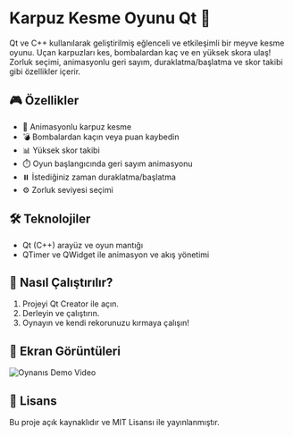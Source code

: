 # Karpuz Kesme Oyunu Qt 🍉

Qt ve C++ kullanılarak geliştirilmiş eğlenceli ve etkileşimli bir meyve kesme oyunu. Uçan karpuzları kes, bombalardan kaç ve en yüksek skora ulaş! Zorluk seçimi, animasyonlu geri sayım, duraklatma/başlatma ve skor takibi gibi özellikler içerir.

## 🎮 Özellikler
- 🔪 Animasyonlu karpuz kesme
- 💣 Bombalardan kaçın veya puan kaybedin
- 📊 Yüksek skor takibi
- ⏱️ Oyun başlangıcında geri sayım animasyonu
- ⏸️ İstediğiniz zaman duraklatma/başlatma
- ⚙️ Zorluk seviyesi seçimi

## 🛠️ Teknolojiler
- Qt (C++) arayüz ve oyun mantığı
- QTimer ve QWidget ile animasyon ve akış yönetimi

## 🚀 Nasıl Çalıştırılır?
1. Projeyi Qt Creator ile açın.
2. Derleyin ve çalıştırın.
3. Oynayın ve kendi rekorunuzu kırmaya çalışın!

## 📸 Ekran Görüntüleri
![Oynanıs Demo  Video](https://youtu.be/4c3R0-fsd6Q)


## 📄 Lisans
Bu proje açık kaynaklıdır ve MIT Lisansı ile yayınlanmıştır.
